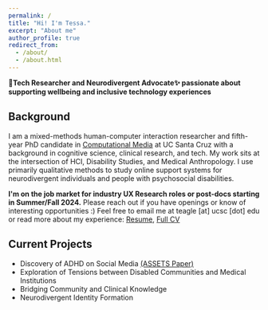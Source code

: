 ```yaml
---
permalink: /
title: "Hi! I'm Tessa."
excerpt: "About me"
author_profile: true
redirect_from: 
  - /about/
  - /about.html
---
```


**📱Tech Researcher and Neurodivergent Advocate✨ passionate about supporting wellbeing and inclusive technology experiences**
## Background
I am a mixed-methods human-computer interaction researcher and fifth-year PhD candidate in <a href="https://www.soe.ucsc.edu/departments/computational-media">Computational Media</a> at UC Santa Cruz with a background in cognitive science, clinical research, and tech. My work sits at the intersection of HCI, Disability Studies, and Medical Anthropology. I use primarily qualitative methods to study online support systems for neurodivergent individuals and people with psychosocial disabilities.

**I'm on the job market for industry UX Research roles or post-docs starting in Summer/Fall 2024.** Please reach out if you have openings or know of interesting opportunities :) Feel free to email me at teagle [at] ucsc [dot] edu or read more about my experience: <a href="https://drive.google.com/file/d/16zLvKctehJvZacTqg7H17zGcpJegcKPz/view?usp=sharing">Resume</a>, <a href="https://docs.google.com/document/d/1fVXjq2zpsLfV2D0ZVPjSc5PEJuSGxBjOFSl-BDnDwGc/edit?usp=sharing">Full CV</a>

## Current Projects
* Discovery of ADHD on Social Media [(ASSETS Paper)](https://drive.google.com/file/d/1OBNMfZmTm036DeW_ZPJz7g6Q6IBvZRyj/view)
* Exploration of Tensions between Disabled Communities and Medical Institutions
* Bridging Community and Clinical Knowledge
* Neurodivergent Identity Formation
